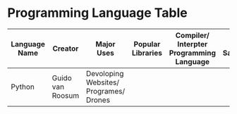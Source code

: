 # Programming Language Table

| Language Name | Creator | Major Uses | Popular Libraries | Compiler/ Interpter Programming Language | Job Salaries |
| --------------| ------- | ---------- | ----------------- | ---------------------------------------- | ------------ |
| Python | Guido van Roosum | Devoloping Websites/ Programes/ Drones |

